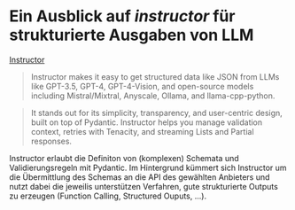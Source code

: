 # Ein Ausblick auf _instructor_ für strukturierte Ausgaben von LLM

[Instructor](https://python.useinstructor.com/)

> Instructor makes it easy to get structured data like JSON from LLMs like GPT-3.5, GPT-4, GPT-4-Vision, and open-source models including Mistral/Mixtral, Anyscale, Ollama, and llama-cpp-python. 

> It stands out for its simplicity, transparency, and user-centric design, built on top of Pydantic. Instructor helps you manage validation context, retries with Tenacity, and streaming Lists and Partial responses.

Instructor erlaubt die Definiton von (komplexen) Schemata und Validierungsregeln mit Pydantic. Im Hintergrund kümmert sich Instructor um die Übermittlung des Schemas an die API des gewählten Anbieters und nutzt dabei die jeweilis unterstützen Verfahren, gute strukturierte Outputs zu erzeugen (Function Calling, Structured Ouputs, ...).